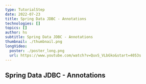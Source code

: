 ```yaml
---
type: TutorialStep
date: 2022-07-23
title: Spring Data JDBC - Annotations
technologies: []
topics: []
author: hs
subtitle: Spring Data JDBC - Annotations
thumbnail: ./thumbnail.png
longVideo:
  poster: ./poster_long.png
  url: https://www.youtube.com/watch?v=QuvS_VLbGko&start=4053s
---
```


## Spring Data JDBC - Annotations
